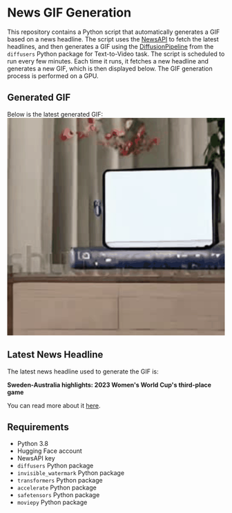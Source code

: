 # News GIF Generation
This repository contains a Python script that automatically generates a GIF based on a news headline. The script uses the [NewsAPI](https://newsapi.org/) to fetch the latest headlines, and then generates a GIF using the [DiffusionPipeline](https://github.com/huggingface/diffusers) from the `diffusers` Python package for Text-to-Video task.
The script is scheduled to run every few minutes. Each time it runs, it fetches a new headline and generates a new GIF, which is then displayed below. The GIF generation process is performed on a GPU.

## Generated GIF
Below is the latest generated GIF:
![Generated GIF](output.gif?raw=true&v=1692561947)

## Latest News Headline
The latest news headline used to generate the GIF is:

**Sweden-Australia highlights: 2023 Women's World Cup's third-place game**

You can read more about it [here](https://www.usatoday.com/story/sports/soccer/worldcup/2023/08/19/sweden-defeats-australia-to-take-third-place-at-2023-womens-world-cup/70630695007/).

## Requirements
- Python 3.8
- Hugging Face account
- NewsAPI key
- `diffusers` Python package
- `invisible_watermark` Python package
- `transformers` Python package
- `accelerate` Python package
- `safetensors` Python package
- `moviepy` Python package
